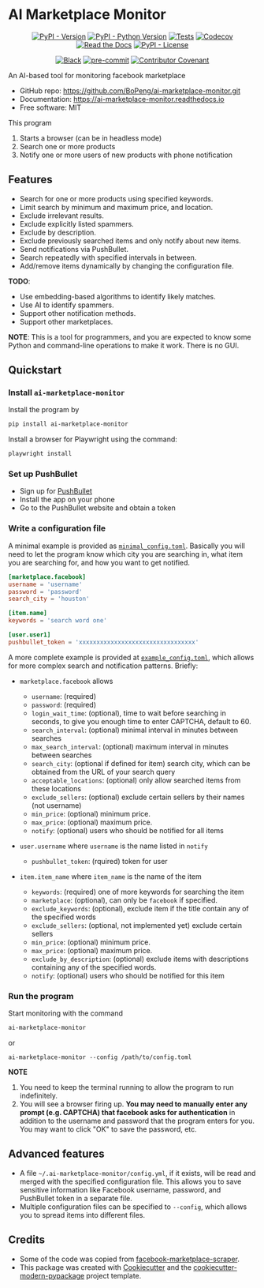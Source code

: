 # AI Marketplace Monitor

<div align="center">

[![PyPI - Version](https://img.shields.io/pypi/v/ai-marketplace-monitor.svg)](https://pypi.python.org/pypi/ai-marketplace-monitor)
[![PyPI - Python Version](https://img.shields.io/pypi/pyversions/ai-marketplace-monitor.svg)](https://pypi.python.org/pypi/ai-marketplace-monitor)
[![Tests](https://github.com/BoPeng/ai-marketplace-monitor/workflows/tests/badge.svg)](https://github.com/BoPeng/ai-marketplace-monitor/actions?workflow=tests)
[![Codecov](https://codecov.io/gh/BoPeng/ai-marketplace-monitor/branch/main/graph/badge.svg)](https://codecov.io/gh/BoPeng/ai-marketplace-monitor)
[![Read the Docs](https://readthedocs.org/projects/ai-marketplace-monitor/badge/)](https://ai-marketplace-monitor.readthedocs.io/)
[![PyPI - License](https://img.shields.io/pypi/l/ai-marketplace-monitor.svg)](https://pypi.python.org/pypi/ai-marketplace-monitor)

[![Black](https://img.shields.io/badge/code%20style-black-000000.svg)](https://github.com/psf/black)
[![pre-commit](https://img.shields.io/badge/pre--commit-enabled-brightgreen?logo=pre-commit&logoColor=white)](https://github.com/pre-commit/pre-commit)
[![Contributor Covenant](https://img.shields.io/badge/Contributor%20Covenant-2.1-4baaaa.svg)](https://www.contributor-covenant.org/version/2/1/code_of_conduct/)

</div>

An AI-based tool for monitoring facebook marketplace

- GitHub repo: <https://github.com/BoPeng/ai-marketplace-monitor.git>
- Documentation: <https://ai-marketplace-monitor.readthedocs.io>
- Free software: MIT

This program

1. Starts a browser (can be in headless mode)
2. Search one or more products
3. Notify one or more users of new products with phone notification

## Features

- Search for one or more products using specified keywords.
- Limit search by minimum and maximum price, and location.
- Exclude irrelevant results.
- Exclude explicitly listed spammers.
- Exclude by description.
- Exclude previously searched items and only notify about new items.
- Send notifications via PushBullet.
- Search repeatedly with specified intervals in between.
- Add/remove items dynamically by changing the configuration file.

**TODO**:

- Use embedding-based algorithms to identify likely matches.
- Use AI to identify spammers.
- Support other notification methods.
- Support other marketplaces.

**NOTE**: This is a tool for programmers, and you are expected to know some Python and command-line operations to make it work. There is no GUI.

## Quickstart

### Install `ai-marketplace-monitor`

Install the program by

```sh
pip install ai-marketplace-monitor
```

Install a browser for Playwright using the command:

```sh
playwright install
```

### Set up PushBullet

- Sign up for [PushBullet](https://www.pushbullet.com/)
- Install the app on your phone
- Go to the PushBullet website and obtain a token

### Write a configuration file

A minimal example is provided as [`minimal_config.toml`](minimal_config.toml). Basically you will need to let the program know which city you are searching in, what item you are searching for, and how you want to get notified.

```toml
[marketplace.facebook]
username = 'username'
password = 'password'
search_city = 'houston'

[item.name]
keywords = 'search word one'

[user.user1]
pushbullet_token = 'xxxxxxxxxxxxxxxxxxxxxxxxxxxxxxxxx'
```

A more complete example is provided at [`example_config.toml`](example_config.toml), which allows for more complex search and notification patterns. Briefly:

- `marketplace.facebook` allows

  - `username`: (required)
  - `password`: (required)
  - `login_wait_time`: (optional), time to wait before searching in seconds, to give you enough time to enter CAPTCHA, default to 60.
  - `search_interval`: (optional) minimal interval in minutes between searches
  - `max_search_interval`: (optional) maximum interval in minutes between searches
  - `search_city`: (optional if defined for item) search city, which can be obtained from the URL of your search query
  - `acceptable_locations`: (optional) only allow searched items from these locations
  - `exclude_sellers`: (optional) exclude certain sellers by their names (not username)
  - `min_price`: (optional) minimum price.
  - `max_price`: (optional) maximum price.
  - `notify`: (optional) users who should be notified for all items

- `user.username` where `username` is the name listed in `notify`

  - `pushbullet_token`: (rquired) token for user

- `item.item_name` where `item_name` is the name of the item
  - `keywords`: (required) one of more keywords for searching the item
  - `marketplace`: (optional), can only be `facebook` if specified.
  - `exclude_keywords`: (optional), exclude item if the title contain any of the specified words
  - `exclude_sellers`: (optional, not implemented yet) exclude certain sellers
  - `min_price`: (optional) minimum price.
  - `max_price`: (optional) maximum price.
  - `exclude_by_description`: (optional) exclude items with descriptions containing any of the specified words.
  - `notify`: (optional) users who should be notified for this item

### Run the program

Start monitoring with the command

```sh
ai-marketplace-monitor
```

or

```
ai-marketplace-monitor --config /path/to/config.toml
```

**NOTE**

1. You need to keep the terminal running to allow the program to run indefinitely.
2. You will see a browser firing up. **You may need to manually enter any prompt (e.g. CAPTCHA) that facebook asks for authentication** in addition to the username and password that the program enters for you. You may want to click "OK" to save the password, etc.

## Advanced features

- A file `~/.ai-marketplace-monitor/config.yml`, if it exists, will be read and merged with the specified configuration file. This allows you to save sensitive information like Facebook username, password, and PushBullet token in a separate file.
- Multiple configuration files can be specified to `--config`, which allows you to spread items into different files.

## Credits

- Some of the code was copied from [facebook-marketplace-scraper](https://github.com/passivebot/facebook-marketplace-scraper).
- This package was created with [Cookiecutter](https://github.com/cookiecutter/cookiecutter) and the [cookiecutter-modern-pypackage](https://github.com/fedejaure/cookiecutter-modern-pypackage) project template.

